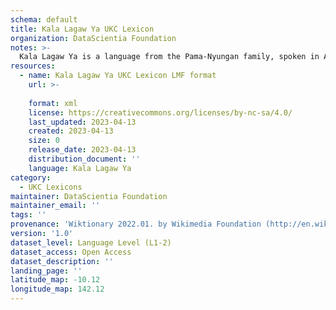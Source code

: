 ```yaml
---
schema: default
title: Kala Lagaw Ya UKC Lexicon
organization: DataScientia Foundation
notes: >-
  Kala Lagaw Ya is a language from the Pama-Nyungan family, spoken in Australia. The UKC Lexicon of Kala Lagaw Ya is represented as a lexico-semantic network. It consists of words, word senses, synsets, as well as sense-level and synset-level relationships.
resources:
  - name: Kala Lagaw Ya UKC Lexicon LMF format
    url: >-
      
    format: xml
    license: https://creativecommons.org/licenses/by-nc-sa/4.0/
    last_updated: 2023-04-13
    created: 2023-04-13
    size: 0
    release_date: 2023-04-13
    distribution_document: ''
    language: Kala Lagaw Ya
category:
  - UKC Lexicons
maintainer: DataScientia Foundation
maintainer_email: ''
tags: ''
provenance: 'Wiktionary 2022.01. by Wikimedia Foundation (http://en.wiktionary.org); Princeton WordNet 2.1 by Princeton University (https://wordnet.princeton.edu)'
version: '1.0'
dataset_level: Language Level (L1-2)
dataset_access: Open Access
dataset_description: ''
landing_page: ''
latitude_map: -10.12
longitude_map: 142.12
---
```

